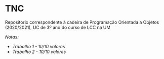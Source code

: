 # TNC
Repositório correspondente à cadeira de Programação Orientada a Objetos (2020/2021), UC de 3º ano do curso de LCC na UM

*Notas:*
- *Trabalho 1 - 10/10 valores*
- *Trabalho 2 - 10/10 valores*
